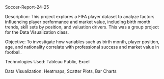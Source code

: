 Soccer-Report-24-25

Description:
This project explores a FIFA player dataset to analyze factors influencing player performance and market value, including birth month trends, skill sets by position, and valuation drivers. This was a group project for the Data Visualization class.

Objective:
To investigate how variables such as birth month, player position, age, and nationality correlate with professional success and market value in football.

Technologies Used:
Tableau Public, Excel

Data Visualization: Heatmaps, Scatter Plots, Bar Charts
